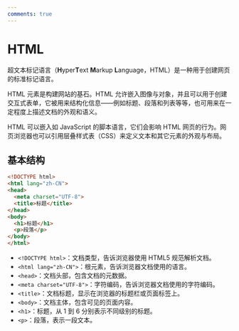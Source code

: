 ```yaml
---
comments: true
---
```


# HTML

超文本标记语言（**H**yper**T**ext **M**arkup **L**anguage，HTML）是一种用于创建网页的标准标记语言。

HTML 元素是构建网站的基石。HTML 允许嵌入图像与对象，并且可以用于创建交互式表单，它被用来结构化信息——例如标题、段落和列表等等，也可用来在一定程度上描述文档的外观和语义。

HTML 可以嵌入如 JavaScript 的脚本语言，它们会影响 HTML 网页的行为。网页浏览器也可以引用层叠样式表（CSS）来定义文本和其它元素的外观与布局。

## 基本结构

``` html title="基本结构"
<!DOCTYPE html>
<html lang="zh-CN">
<head>
  <meta charset="UTF-8">
  <title>标题</title>
</head>
<body>
  <h1>标题</h1>
  <p>段落</p>
</body>
</html>
```

- `<!DOCTYPE html>`：文档类型，告诉浏览器使用 HTML5 规范解析文档。
- `<html lang="zh-CN">`：根元素，告诉浏览器文档使用的语言。
- `<head>`：文档头部，包含文档的元数据。
- `<meta charset="UTF-8">`：字符编码，告诉浏览器文档使用的字符编码。
- `<title>`：文档标题，显示在浏览器的标题栏或页面标签上。
- `<body>`：文档主体，包含可见的页面内容。
- `<h1>`：标题，从 1 到 6 分别表示不同级别的标题。
- `<p>`：段落，表示一段文本。



